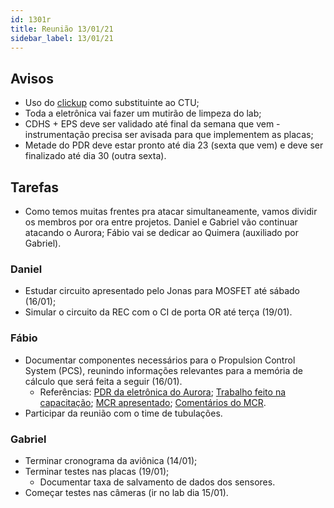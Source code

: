```yaml
---
id: 1301r
title: Reunião 13/01/21
sidebar_label: 13/01/21
---
```


## Avisos
- Uso do [clickup](https://app.clickup.com/3004498/v/l/f/3168746?pr=3007293) como substituinte ao CTU;
- Toda a eletrônica vai fazer um mutirão de limpeza do lab;
- CDHS + EPS deve ser validado até final da semana que vem - instrumentação precisa ser avisada para que implementem as placas;
- Metade do PDR deve estar pronto até dia 23 (sexta que vem) e deve ser finalizado até dia 30 (outra sexta).

## Tarefas
- Como temos muitas frentes pra atacar simultaneamente, vamos dividir os membros por ora entre projetos. Daniel e Gabriel vão continuar atacando o Aurora; Fábio vai se dedicar ao Quimera (auxiliado por Gabriel).

### Daniel
- Estudar circuito apresentado pelo Jonas para MOSFET até sábado (16/01);
- Simular o circuito da REC com o CI de porta OR até terça (19/01).

### Fábio
- Documentar componentes necessários para o Propulsion Control System (PCS), reunindo informações relevantes para a memória de cálculo que será feita a seguir (16/01).
    - Referências: [PDR da eletrônica do Aurora](https://docs.google.com/document/d/1j3hPUsAhL2aYUUgWRt9RNxzzxiFSzWYADQ41ZPCbnng/edit?usp=drive_web&ouid=104407959702814414449); [Trabalho feito na capacitação](https://drive.google.com/drive/folders/1M8Q81GPAfAW-2JkYL-hauVrdJDMAsT9j); [MCR apresentado](https://docs.google.com/presentation/d/1-_x39O-pEUVkNdObVO4R4eaSofAmhnCW/edit#slide=id.p13); [Comentários do MCR](https://docs.google.com/document/d/1LkiC2Xq5wYLHv1QQk7N40WoRiPl5PmALXgRW_2JLUxU/edit).
- Participar da reunião com o time de tubulações.

### Gabriel
- Terminar cronograma da aviônica (14/01);
- Terminar testes nas placas (19/01);
    - Documentar taxa de salvamento de dados dos sensores.
- Começar testes nas câmeras (ir no lab dia 15/01).